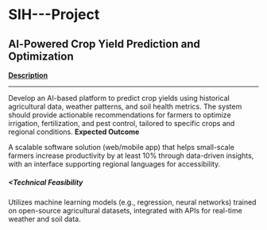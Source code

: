 # SIH---Project
## Al-Powered Crop Yield Prediction and Optimization

**<u>Description</u>**<hr>

Develop an AI-based platform to predict crop yields using historical agricultural data, weather patterns, and soil health metrics. The system should provide actionable recommendations for farmers to optimize irrigation, fertilization, and pest control, tailored to specific crops and regional conditions.
**Expected Outcome**

A scalable software solution (web/mobile app) that helps small-scale farmers increase productivity by at least 10% through data-driven insights, with an interface supporting regional languages for accessibility.

##### <Technical Feasibility

Utilizes machine learning models (e.g., regression, neural networks) trained on open-source agricultural datasets, integrated with APIs for real-time weather and soil data.
